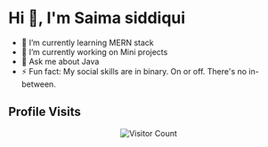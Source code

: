
# Hi 👋, I'm Saima siddiqui

- 🌱 I’m currently learning MERN stack
- 🔭 I’m currently working on Mini projects
- 💬 Ask me about Java
- ⚡ Fun fact: My social skills are in binary. On or off. There's no in-between.

## Profile Visits

<p align="center">
  <img src="https://profile-counter.glitch.me/{Saima223}/count.svg" alt="Visitor Count" />
</p>

